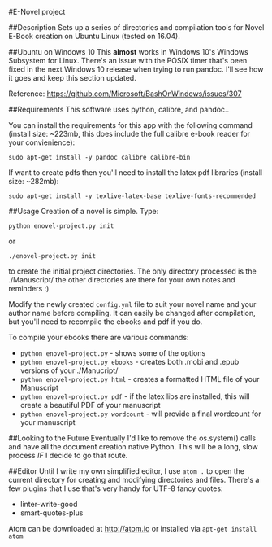 #E-Novel project

##Description
Sets up a series of directories and compilation tools for Novel E-Book creation on Ubuntu Linux (tested on 16.04).

##Ubuntu on Windows 10
This **almost** works in Windows 10's Windows Subsystem for Linux. There's an issue with the POSIX timer that's been fixed in the next Windows 10 release when trying to run pandoc. I'll see how it goes and keep this section updated.

Reference: <https://github.com/Microsoft/BashOnWindows/issues/307>

##Requirements
This software uses python, calibre, and pandoc..

You can install the requirements for this app with the following command (install size: ~223mb, this does include the full calibre e-book reader for your convienience):

    sudo apt-get install -y pandoc calibre calibre-bin

If want to create pdfs then you'll need to install the latex pdf libraries (install size: ~282mb):

    sudo apt-get install -y texlive-latex-base texlive-fonts-recommended

##Usage
Creation of a novel is simple.
Type:

    python enovel-project.py init

or

    ./enovel-project.py init

to create the initial project directories. The only directory processed is the ./Manuscript/ the other directories are there for your own notes and reminders :)

Modify the newly created `config.yml` file to suit your novel name and your author name before compiling. It can easily be changed after compilation, but you'll need to recompile the ebooks and pdf if you do.

To compile your ebooks there are various commands:

* `python enovel-project.py` - shows some of the options
* `python enovel-project.py ebooks` - creates both .mobi and .epub versions of your ./Manucript/
* `python enovel-project.py html` - creates a formatted HTML file of your Manuscript
* `python enovel-project.py pdf` - if the latex libs are installed, this will create a beautiful PDF of your manuscript
* `python enovel-project.py wordcount` - will provide a final wordcount for your manuscript


##Looking to the Future
Eventually I'd like to remove the os.system() calls and have all the document creation native Python. This will be a long, slow process *IF* I decide to go that route.

##Editor
Until I write my own simplified editor, I use `atom .` to open the current directory for creating and modifying directories and files. There's a few plugins that I use that's very handy for UTF-8 fancy quotes:

* linter-write-good
* smart-quotes-plus

Atom can be downloaded at http://atom.io or installed via `apt-get install atom`
